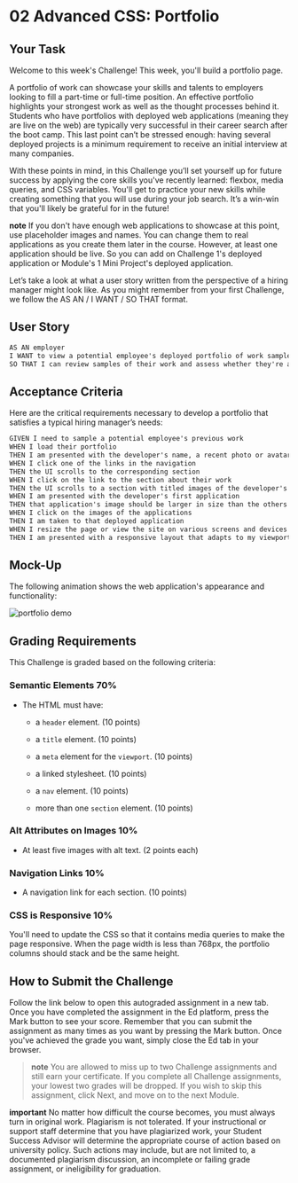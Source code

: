 # 02 Advanced CSS: Portfolio

## Your Task

Welcome to this week's Challenge! This week, you'll build a portfolio page.

A portfolio of work can showcase your skills and talents to employers looking to fill a part-time or full-time position. An effective portfolio highlights your strongest work as well as the thought processes behind it. Students who have portfolios with deployed web applications (meaning they are live on the web) are typically very successful in their career search after the boot camp. This last point can’t be stressed enough: having several deployed projects is a minimum requirement to receive an initial interview at many companies.

With these points in mind, in this Challenge you’ll set yourself up for future success by applying the core skills you've recently learned: flexbox, media queries, and CSS variables. You'll get to practice your new skills while creating something that you will use during your job search. It’s a win-win that you'll likely be grateful for in the future!

**note** If you don't have enough web applications to showcase at this point, use placeholder images and names. You can change them to real applications as you create them later in the course. However, at least one application should be live. So you can add on Challenge 1's deployed application or Module's 1 Mini Project's deployed application.

Let’s take a look at what a user story written from the perspective of a hiring manager might look like. As you might remember from your first Challenge, we follow the AS AN / I WANT / SO THAT format.

## User Story

```md
AS AN employer
I WANT to view a potential employee's deployed portfolio of work samples
SO THAT I can review samples of their work and assess whether they're a good candidate for an open position
```

## Acceptance Criteria

Here are the critical requirements necessary to develop a portfolio that satisfies a typical hiring manager’s needs:

```md
GIVEN I need to sample a potential employee's previous work
WHEN I load their portfolio
THEN I am presented with the developer's name, a recent photo or avatar, and links to sections about them, their work, and how to contact them
WHEN I click one of the links in the navigation
THEN the UI scrolls to the corresponding section
WHEN I click on the link to the section about their work
THEN the UI scrolls to a section with titled images of the developer's applications
WHEN I am presented with the developer's first application
THEN that application's image should be larger in size than the others
WHEN I click on the images of the applications
THEN I am taken to that deployed application
WHEN I resize the page or view the site on various screens and devices
THEN I am presented with a responsive layout that adapts to my viewport
```

## Mock-Up

The following animation shows the web application's appearance and functionality:

![portfolio demo](./assets/img/02-advanced-css-homework-demo.gif)

## Grading Requirements

This Challenge is graded based on the following criteria:

### Semantic Elements 70%

* The HTML must have:

  * a `header` element. (10 points)

  * a `title` element. (10 points)

  * a `meta` element for the `viewport`. (10 points)

  * a linked stylesheet. (10 points)

  * a `nav` element. (10 points)

  * more than one `section` element. (10 points)

### Alt Attributes on Images 10%

* At least five images with alt text. (2 points each)

### Navigation Links 10%

* A navigation link for each section. (10 points)

### CSS is Responsive 10%

You'll need to update the CSS so that it contains media queries to make the page responsive. When the page width is less than 768px, the portfolio columns should stack and be the same height.

## How to Submit the Challenge

Follow the link below to open this autograded assignment in a new tab. Once you have completed the assignment in the Ed platform, press the Mark button to see your score. Remember that you can submit the assignment as many times as you want by pressing the Mark button. Once you've achieved the grade you want, simply close the Ed tab in your browser.

> **note** You are allowed to miss up to two Challenge assignments and still earn your certificate. If you complete all Challenge assignments, your lowest two grades will be dropped. If you wish to skip this assignment, click Next, and move on to the next Module.

**important** No matter how difficult the course becomes, you must always turn in original work. Plagiarism is not tolerated. If your instructional or support staff determine that you have plagiarized work, your Student Success Advisor will determine the appropriate course of action based on university policy. Such actions may include, but are not limited to, a documented plagiarism discussion, an incomplete or failing grade assignment, or ineligibility for graduation.
